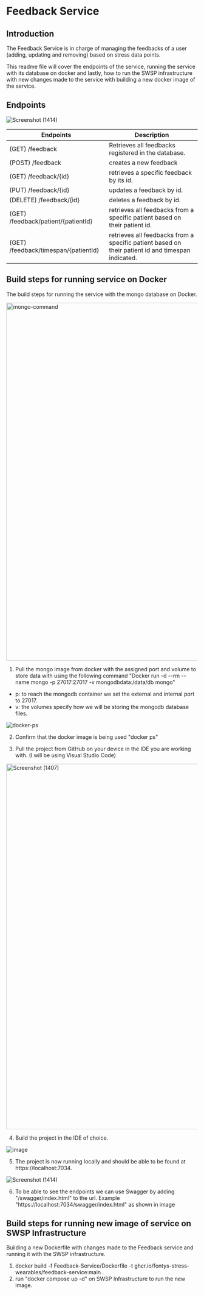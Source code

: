 
# Feedback Service
 
 ## Introduction
 The Feedback Service is in charge of managing the feedbacks of a user (adding, updating and removing) based on stress data points.

This readme file will cover the endpoints of the service, running the service with its database on docker and lastly, how to run the SWSP infrastructure with new changes made to the service with building a new docker image of the service.

## Endpoints
 ![Screenshot (1414)](https://user-images.githubusercontent.com/78371221/209119018-271e6929-beca-44ba-b4fc-5994f98d4f6b.png)

| Endpoints | Description | 
|--|--|
|(GET) /feedback | Retrieves all feedbacks registered in the database. |
|(POST) /feedback| creates a new feedback |
|(GET) /feedback/{id}|retrieves a specific feedback by its id.|
| (PUT) /feedback/{id} | updates a feedback by id. |
|(DELETE) /feedback/{id}| deletes a feedback by id. |
|(GET) /feedback/patient/{patientId} |retrieves all feedbacks from a specific patient based on their patient id.|
| (GET) /feedback/timespan/{patientId} |retrieves all feedbacks from a specific patient based on their patient id and timespan indicated.|


## Build steps for running service on Docker
The build steps for running the service with the mongo database on Docker. 

<img width="940" alt="mongo-command" src="https://user-images.githubusercontent.com/78371221/211282427-767ffabf-65bf-4e71-bfbb-f0fb5734d207.PNG">

1. Pull the mongo image from docker with the assigned port and volume to store data with using the following command "Docker run -d --rm --name mongo -p 27017:27017 -v mongodbdata:/data/db mongo"

  - p: to reach the mongodb container we set the external and internal port to 27017.
  - v: the volumes specify how we will be storing the mongodb database files.
 
![docker-ps](https://user-images.githubusercontent.com/78371221/211282275-7c3c9c75-3d08-4c8b-b0d7-964865bc2bec.png)

2. Confirm that the docker image is being used "docker ps"


3. Pull the project from GitHub on your device in the IDE you are working with. (I will be using Visual Studio Code)

<img width="960" alt="Screenshot (1407)" src="https://user-images.githubusercontent.com/78371221/209117837-4cff223b-bf0f-41cc-b64c-ce6a9427d196.png">

4.  Build the project in the IDE of choice. 


![image](https://user-images.githubusercontent.com/78371221/209118659-a9604324-0d54-4647-a63b-67d3fd3fefe1.png)

5.  The project is now running locally and should be able to be found at https://localhost:7034. 

![Screenshot (1414)](https://user-images.githubusercontent.com/78371221/209119018-271e6929-beca-44ba-b4fc-5994f98d4f6b.png)

6.  To be able to see the endpoints we can use Swagger by adding "/swagger/index.html" to the url. Example "https://localhost:7034/swagger/index.html" as shown in image


## Build steps for running new image of service on SWSP Infrastructure
Building a new Dockerfile with changes made to the Feedback service and running it with the SWSP infrastructure.

1. docker build -f Feedback-Service/Dockerfile -t ghcr.io/fontys-stress-wearables/feedback-service:main .
2. run "docker compose up -d" on SWSP Infrastructure to run the new image.
